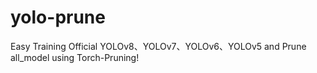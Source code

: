 # yolo-prune
Easy Training Official YOLOv8、YOLOv7、YOLOv6、YOLOv5  and Prune all_model using Torch-Pruning!
